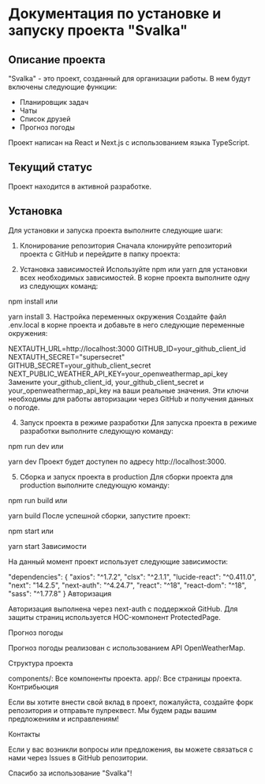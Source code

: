# Документация по установке и запуску проекта "Svalka"

## Описание проекта

"Svalka" - это проект, созданный для организации работы. В нем будут включены следующие функции:

- Планировщик задач
- Чаты
- Список друзей
- Прогноз погоды

Проект написан на React и Next.js с использованием языка TypeScript.

## Текущий статус

Проект находится в активной разработке.

## Установка

Для установки и запуска проекта выполните следующие шаги:

1. Клонирование репозитория
   Сначала клонируйте репозиторий проекта с GitHub и перейдите в папку проекта:

   
2. Установка зависимостей
Используйте npm или yarn для установки всех необходимых зависимостей. В корне проекта выполните одну из следующих команд:


npm install
или


yarn install
3. Настройка переменных окружения
Создайте файл .env.local в корне проекта и добавьте в него следующие переменные окружения:

NEXTAUTH_URL=http://localhost:3000
GITHUB_ID=your_github_client_id
NEXTAUTH_SECRET="supersecret"
GITHUB_SECRET=your_github_client_secret
NEXT_PUBLIC_WEATHER_API_KEY=your_openweathermap_api_key
Замените your_github_client_id, your_github_client_secret и your_openweathermap_api_key на ваши реальные значения. Эти ключи необходимы для работы авторизации через GitHub и получения данных о погоде.

4. Запуск проекта в режиме разработки
Для запуска проекта в режиме разработки выполните следующую команду:

npm run dev
или

yarn dev
Проект будет доступен по адресу http://localhost:3000.

5. Сборка и запуск проекта в production
Для сборки проекта для production выполните следующую команду:

npm run build
или

yarn build
После успешной сборки, запустите проект:

npm start
или

yarn start
Зависимости

На данный момент проект использует следующие зависимости:

"dependencies": {
    "axios": "^1.7.2",
    "clsx": "^2.1.1",
    "lucide-react": "^0.411.0",
    "next": "14.2.5",
    "next-auth": "^4.24.7",
    "react": "^18",
    "react-dom": "^18",
    "sass": "^1.77.8"
}
Авторизация

Авторизация выполнена через next-auth с поддержкой GitHub. Для защиты страниц используется HOC-компонент ProtectedPage.

Прогноз погоды

Прогноз погоды реализован с использованием API OpenWeatherMap.

Структура проекта

components/: Все компоненты проекта.
app/: Все страницы проекта.
Контрибьюция

Если вы хотите внести свой вклад в проект, пожалуйста, создайте форк репозитория и отправьте пулреквест. Мы будем рады вашим предложениям и исправлениям!

Контакты

Если у вас возникли вопросы или предложения, вы можете связаться с нами через Issues в GitHub репозитории.

Спасибо за использование "Svalka"!








